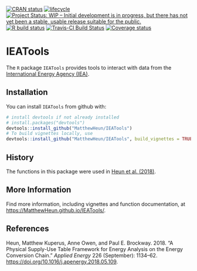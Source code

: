 
<!-- README.md is generated from README.Rmd. Please edit README.Rmd -->

[![CRAN
status](https://www.r-pkg.org/badges/version/IEATools)](https://cran.r-project.org/package=IEATools)
[![lifecycle](https://img.shields.io/badge/lifecycle-experimental-orange.svg)](https://www.tidyverse.org/lifecycle/#experimental)
[![Project Status: WIP – Initial development is in progress, but there
has not yet been a stable, usable release suitable for the
public.](https://www.repostatus.org/badges/latest/wip.svg)](https://www.repostatus.org/#wip)
[![R build
status](https://github.com/MatthewHeun/IEATools/workflows/check-master-develop/badge.svg)](https://github.com/MatthewHeun/IEATools/actions)
[![Travis-CI Build
Status](https://travis-ci.org/MatthewHeun/IEATools.svg?branch=master)](https://travis-ci.org/MatthewHeun/IEATools)
[![Coverage
status](https://codecov.io/gh/MatthewHeun/IEATools/branch/master/graph/badge.svg)](https://codecov.io/github/MatthewHeun/IEATools?branch=master)

# IEATools

The `R` package `IEATools` provides tools to interact with data from the
[International Energy Agency (IEA)](http://www.iea.org).

## Installation

<!-- You can install `IEATools` from CRAN with: -->

<!-- ```{r CRAN-installation, eval = FALSE} -->

<!-- install.packages("IEATools") -->

<!-- ``` -->

<!-- You can install a recent development version of `IEATools` from github with: -->

You can install `IEATools` from github with:

``` r
# install devtools if not already installed
# install.packages("devtools")
devtools::install_github("MatthewHeun/IEATools")
# To build vignettes locally, use
devtools::install_github("MatthewHeun/IEATools", build_vignettes = TRUE)
```

## History

The functions in this package were used in [Heun et
al. (2018)](https://doi.org/10.1016/j.apenergy.2018.05.109).

## More Information

Find more information, including vignettes and function documentation,
at <https://MatthewHeun.github.io/IEATools/>.

## References

<div id="refs" class="references">

<div id="ref-Heun:2018">

Heun, Matthew Kuperus, Anne Owen, and Paul E. Brockway. 2018. “A
Physical Supply-Use Table Framework for Energy Analysis on the Energy
Conversion Chain.” *Applied Energy* 226 (September): 1134–62.
<https://doi.org/10.1016/j.apenergy.2018.05.109>.

</div>

</div>
